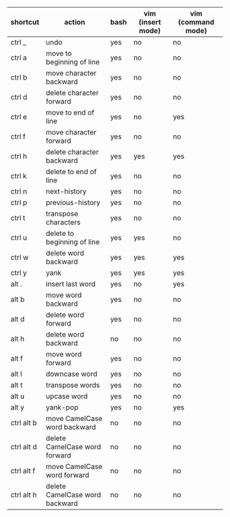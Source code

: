| shortcut   | action                         | bash  | vim (insert mode) | vim (command mode) |
| ---------  | ------------------------------ | ----- | ----------------- | ------------------ |
| ctrl _     | undo                           | yes   | no                | no                 |
| ctrl a     | move to beginning of line      | yes   | no                | no                 |
| ctrl b     | move character backward        | yes   | no                | no                 |
| ctrl d     | delete character forward       | yes   | no                | no                 |
| ctrl e     | move to end of line            | yes   | no                | yes                |
| ctrl f     | move character forward         | yes   | no                | no                 |
| ctrl h     | delete character backward      | yes   | yes               | yes                |
| ctrl k     | delete to end of line          | yes   | no                | no                 |
| ctrl n     | next-history                   | yes   | no                | no                 |
| ctrl p     | previous-history               | yes   | no                | no                 |
| ctrl t     | transpose characters           | yes   | no                | no                 |
| ctrl u     | delete to beginning of line    | yes   | yes               | no                 |
| ctrl w     | delete word backward           | yes   | yes               | yes                |
| ctrl y     | yank                           | yes   | yes               | yes                |
| alt .      | insert last word               | yes   | no                | yes                |
| alt b      | move word backward             | yes   | no                | no                 |
| alt d      | delete word forward            | yes   | no                | no                 |
| alt h      | delete word backward           | no    | no                | no                 |
| alt f      | move word forward              | yes   | no                | no                 |
| alt l      | downcase word                  | yes   | no                | no                 |
| alt t      | transpose words                | yes   | no                | no                 |
| alt u      | upcase word                    | yes   | no                | no                 |
| alt y      | yank-pop                       | yes   | no                | yes                |
| ctrl alt b | move CamelCase word backward   | no    | no                | no                 |
| ctrl alt d | delete CamelCase word forward  | no    | no                | no                 |
| ctrl alt f | move CamelCase word forward    | no    | no                | no                 |
| ctrl alt h | delete CamelCase word backward | no    | no                | no                 |
